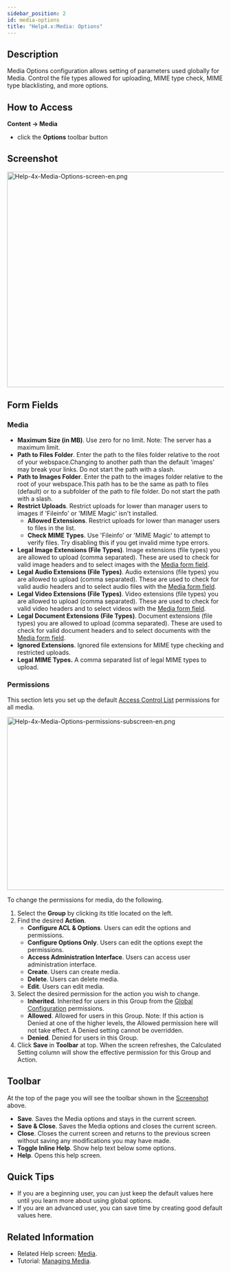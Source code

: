 ```yaml
---
sidebar_position: 2
id: media-options
title: "Help4.x:Media: Options"
---
```

## Description

Media Options configuration allows setting of parameters used globally
for Media. Control the file types allowed for uploading, MIME type
check, MIME type blacklisting, and more options.

## How to Access

**Content **→** Media**

- click the **Options** toolbar button

## Screenshot

<img
src="https://docs.joomla.org/images/thumb/2/29/Help-4x-Media-Options-screen-en.png/800px-Help-4x-Media-Options-screen-en.png"
decoding="async"
srcset="https://docs.joomla.org/images/thumb/2/29/Help-4x-Media-Options-screen-en.png/1200px-Help-4x-Media-Options-screen-en.png 1.5x, https://docs.joomla.org/images/thumb/2/29/Help-4x-Media-Options-screen-en.png/1600px-Help-4x-Media-Options-screen-en.png 2x"
data-file-width="2720" data-file-height="1700" width="800" height="500"
alt="Help-4x-Media-Options-screen-en.png" />

## Form Fields

### Media

- **Maximum Size (in MB)**. Use zero for no limit. Note: The server has
  a maximum limit.
- **Path to Files Folder**. Enter the path to the files folder relative
  to the root of your webspace.Changing to another path than the default
  'images' may break your links. Do not start the path with a slash.
- **Path to Images Folder**. Enter the path to the images folder
  relative to the root of your webspace.This path has to be the same as
  path to files (default) or to a subfolder of the path to file folder.
  Do not start the path with a slash.
- **Restrict Uploads**. Restrict uploads for lower than manager users to
  images if 'Fileinfo' or 'MIME Magic' isn't installed.
  - **Allowed Extensions**. Restrict uploads for lower than manager
    users to files in the list.
  - **Check MIME Types**. Use 'Fileinfo' or 'MIME Magic' to attempt to
    verify files. Try disabling this if you get invalid mime type
    errors.
- **Legal Image Extensions (File Types)**. Image extensions (file types)
  you are allowed to upload (comma separated). These are used to check
  for valid image headers and to select images with the [Media form
  field](https://docs.joomla.org/Media_form_field_type "Media form field type").
- **Legal Audio Extensions (File Types)**. Audio extensions (file types)
  you are allowed to upload (comma separated). These are used to check
  for valid audio headers and to select audio files with the [Media form
  field](https://docs.joomla.org/Media_form_field_type "Media form field type").
- **Legal Video Extensions (File Types)**. Video extensions (file types)
  you are allowed to upload (comma separated). These are used to check
  for valid video headers and to select videos with the [Media form
  field](https://docs.joomla.org/Media_form_field_type "Media form field type").
- **Legal Document Extensions (File Types)**. Document extensions (file
  types) you are allowed to upload (comma separated). These are used to
  check for valid document headers and to select documents with the
  [Media form
  field](https://docs.joomla.org/Media_form_field_type "Media form field type").
- **Ignored Extensions**. Ignored file extensions for MIME type checking
  and restricted uploads.
- **Legal MIME Types.** A comma separated list of legal MIME types to
  upload.

### Permissions

This section lets you set up the default [Access Control
List](https://docs.joomla.org/Access_Control_List/en "Access Control List/en")
permissions for all media.

<img
src="https://docs.joomla.org/images/thumb/c/c3/Help-4x-Media-Options-permissions-subscreen-en.png/600px-Help-4x-Media-Options-permissions-subscreen-en.png"
decoding="async"
srcset="https://docs.joomla.org/images/thumb/c/c3/Help-4x-Media-Options-permissions-subscreen-en.png/900px-Help-4x-Media-Options-permissions-subscreen-en.png 1.5x, https://docs.joomla.org/images/thumb/c/c3/Help-4x-Media-Options-permissions-subscreen-en.png/1200px-Help-4x-Media-Options-permissions-subscreen-en.png 2x"
data-file-width="2001" data-file-height="1340" width="600" height="402"
alt="Help-4x-Media-Options-permissions-subscreen-en.png" />

To change the permissions for media, do the following.

1.  Select the **Group** by clicking its title located on the left.
2.  Find the desired **Action**.
    - **Configure ACL & Options**. Users can edit the options and
      permissions.
    - **Configure Options Only**. Users can edit the options exept the
      permissions.
    - **Access Administration Interface**. Users can access user
      administration interface.
    - **Create**. Users can create media.
    - **Delete**. Users can delete media.
    - **Edit**. Users can edit media.
3.  Select the desired permission for the action you wish to change.
    - **Inherited**. Inherited for users in this Group from the [Global
      Configuration](https://docs.joomla.org/Help4.x:Site_Global_Configuration/en#permissions "Help4.x:Site Global Configuration/en")
      permissions.
    - **Allowed**. Allowed for users in this Group. Note: If this action
      is Denied at one of the higher levels, the Allowed permission here
      will not take effect. A Denied setting cannot be overridden.
    - **Denied**. Denied for users in this Group.
4.  Click **Save** in **Toolbar** at top. When the screen refreshes, the
    Calculated Setting column will show the effective permission for
    this Group and Action.

## Toolbar

At the top of the page you will see the toolbar shown in the
[Screenshot](#screenshot) above.

- **Save**. Saves the Media options and stays in the current screen.
- **Save & Close**. Saves the Media options and closes the current
  screen.
- **Close**. Closes the current screen and returns to the previous
  screen without saving any modifications you may have made.
- **Toggle Inline Help**. Show help text below some options.
- **Help**. Opens this help screen.

## Quick Tips

- If you are a beginning user, you can just keep the default values here
  until you learn more about using global options.
- If you are an advanced user, you can save time by creating good
  default values here.

## Related Information

- Related Help screen:
  [Media](https://docs.joomla.org/Help4.x:Media/en "Help4.x:Media/en").
- Tutorial: [Managing
  Media](https://docs.joomla.org/J4.x:Managing_Media/en "J4.x:Managing Media/en").
